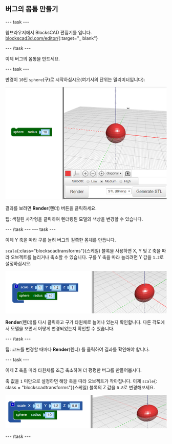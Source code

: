 ## 버그의 몸통 만들기

--- task ---

웹브라우저에서 BlocksCAD 편집기를 엽니다. [blockscad3d.com/editor/](https://www.blockscad3d.com/editor/){:target="_ blank"}

--- /task ---

이제 버그의 몸통을 만드세요.

--- task ---

반경이 `10`인 `sphere`(구)로 시작하십시오(여기서의 단위는 밀리미터입니다):

![스크린샷](images/bug-body-sphere.png)

결과를 보려면 **Render**(렌더) 버튼을 클릭하세요.

팁: 색칠된 사각형을 클릭하여 렌더링된 모델의 색상을 변경할 수 있습니다.

--- /task --- --- task ---

이제 Y 축을 따라 구를 늘려 버그의 길쭉한 몸체를 만듭니다.

`scale`{:class="blockscadtransforms"}(스케일) 블록을 사용하면 X, Y 및 Z 축을 따라 오브젝트를 늘리거나 축소할 수 있습니다. 구를 Y 축을 따라 늘리려면 Y 값을 `1.2`로 설정하십시오.

![스크린샷](images/bug-body-y.png)

**Render**(렌더)를 다시 클릭하고 구가 타원체로 늘어나 있는지 확인합니다. 다른 각도에서 모델을 보면서 어떻게 변경되었는지 확인할 수 있습니다.

--- /task ---

팁: 코드를 변경할 때마다 **Render**(렌더) 를 클릭하여 결과를 확인해야 합니다.

--- task ---

이제 Z 축을 따라 타원체를 조금 축소하여 더 평평한 버그를 만들어봅시다.

축 값을 `1` 미만으로 설정하면 해당 축을 따라 오브젝트가 작아집니다. 이제 `scale`{: class = "blockscadtransforms"}(스케일) 블록의 Z 값을 `0.8`로 변경해보세요.

![스크린샷](images/bug-body-z.png)

--- /task ---




